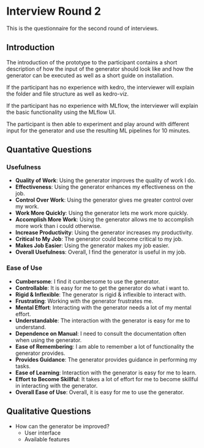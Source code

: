 # Interview Round 2
This is the questionnaire for the second round of interviews.

## Introduction
The introduction of the prototype to the participant contains a short description of how the input of the generator should look like and how the generator can be executed as well as a short guide on installation.

If the participant has no experience with kedro, the interviewer will explain the folder and file structure as well as kedro-viz.

If the participant has no experience with MLflow, the interviewer will explain the basic functionality using the MLflow UI.

The participant is then able to experiment and play around with different input for the generator and use the resulting ML pipelines for 10 minutes.

## Quantative Questions
### Usefulness
- __Quality of Work__: Using the generator improves the quality of work I do.
- __Effectiveness__: Using the generator enhances my effectiveness on the job.
- __Control Over Work__: Using the generator gives me greater control over my work.
- __Work More Quickly__: Using the generator lets me work more quickly.
- __Accomplish More Work__: Using the generator allows me to accomplish more work than i could otherwise.
- __Increase Productivity__: Using the generator increases my productivity.
- __Critical to My Job__: The generator could become critical to my job.
- __Makes Job Easier__: Using the generator makes my job easier.
- __Overall Usefulness__: Overall, I find the generator is useful in my job.

### Ease of Use
- __Cumbersome__: I find it cumbersome to use the generator.
- __Controllable__: It is easy for me to get the generator do what i want to.
- __Rigid & Inflexible__: The generator is rigid & inflexible to interact with.
- __Frustrating__: Working with the generator frustrates me.
- __Mental Effort__: Interacting with the generator needs a lot of my mental effort.
- __Understandable__: The interaction with the generator is easy for me to understand.
- __Dependence on Manual__: I need to consult the documentation often when using the generator.
- __Ease of Remembering__: I am able to remember a lot of functionality the generator provides.
- __Provides Guidance__: The generator provides guidance in performing my tasks.
- __Ease of Learning__: Interaction with the generator is easy for me to learn.
- __Effort to Become Skillful__: It takes a lot of effort for me to become skillful in interacting with the generator.
- __Overall Ease of Use__: Overall, it is easy for me to use the generator.

## Qualitative Questions
- How can the generator be improved?
  - User interface
  - Available features
